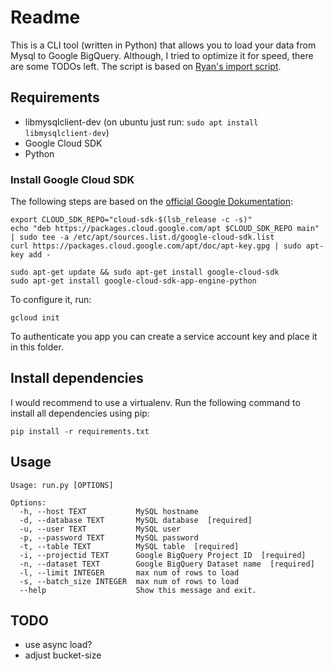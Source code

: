 # Readme
This is a CLI tool (written in Python) that allows you to load your data from Mysql to Google BigQuery. Although, I tried to optimize it for speed, there are some TODOs left. The script is based on [Ryan's import script](http://stackoverflow.com/a/28049671/609712).

## Requirements

 * libmysqlclient-dev (on ubuntu just run: `sudo apt install libmysqlclient-dev`) 
 * Google Cloud SDK
 * Python

### Install Google Cloud SDK
The following steps are based on the [official Google Dokumentation](https://cloud.google.com/sdk/docs/#deb):

```
export CLOUD_SDK_REPO="cloud-sdk-$(lsb_release -c -s)"
echo "deb https://packages.cloud.google.com/apt $CLOUD_SDK_REPO main" | sudo tee -a /etc/apt/sources.list.d/google-cloud-sdk.list
curl https://packages.cloud.google.com/apt/doc/apt-key.gpg | sudo apt-key add -

sudo apt-get update && sudo apt-get install google-cloud-sdk
sudo apt-get install google-cloud-sdk-app-engine-python
```

To configure it, run:
```
gcloud init
```

To authenticate you app you can create a service account key and place it in this folder.

## Install dependencies
I would recommend to use a virtualenv. Run the following command to install all dependencies using pip:

```
pip install -r requirements.txt
```


## Usage
```
Usage: run.py [OPTIONS]

Options:
  -h, --host TEXT           MySQL hostname
  -d, --database TEXT       MySQL database  [required]
  -u, --user TEXT           MySQL user
  -p, --password TEXT       MySQL password
  -t, --table TEXT          MySQL table  [required]
  -i, --projectid TEXT      Google BigQuery Project ID  [required]
  -n, --dataset TEXT        Google BigQuery Dataset name  [required]
  -l, --limit INTEGER       max num of rows to load
  -s, --batch_size INTEGER  max num of rows to load
  --help                    Show this message and exit.
```


## TODO
 - use async load?
 - adjust bucket-size
